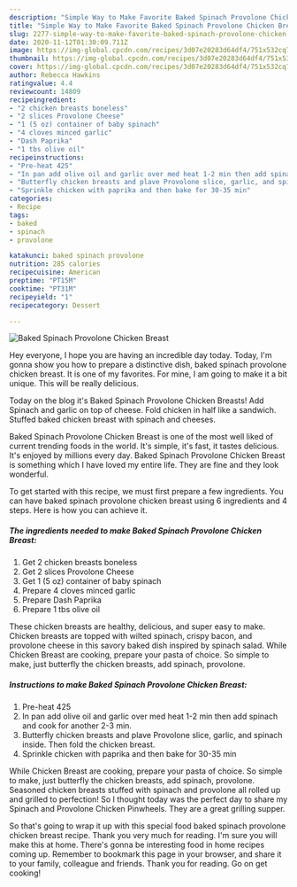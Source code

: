 ```yaml
---
description: "Simple Way to Make Favorite Baked Spinach Provolone Chicken Breast"
title: "Simple Way to Make Favorite Baked Spinach Provolone Chicken Breast"
slug: 2277-simple-way-to-make-favorite-baked-spinach-provolone-chicken-breast
date: 2020-11-12T01:30:09.711Z
image: https://img-global.cpcdn.com/recipes/3d07e20283d64df4/751x532cq70/baked-spinach-provolone-chicken-breast-recipe-main-photo.jpg
thumbnail: https://img-global.cpcdn.com/recipes/3d07e20283d64df4/751x532cq70/baked-spinach-provolone-chicken-breast-recipe-main-photo.jpg
cover: https://img-global.cpcdn.com/recipes/3d07e20283d64df4/751x532cq70/baked-spinach-provolone-chicken-breast-recipe-main-photo.jpg
author: Rebecca Hawkins
ratingvalue: 4.4
reviewcount: 14809
recipeingredient:
- "2 chicken breasts boneless"
- "2 slices Provolone Cheese"
- "1 (5 oz) container of baby spinach"
- "4 cloves minced garlic"
- "Dash Paprika"
- "1 tbs olive oil"
recipeinstructions:
- "Pre-heat 425"
- "In pan add olive oil and garlic over med heat 1-2 min then add spinach and cook for another 2-3 min."
- "Butterfly chicken breasts and plave Provolone slice, garlic, and spinach inside. Then fold the chicken breast."
- "Sprinkle chicken with paprika and then bake for 30-35 min"
categories:
- Recipe
tags:
- baked
- spinach
- provolone

katakunci: baked spinach provolone 
nutrition: 285 calories
recipecuisine: American
preptime: "PT15M"
cooktime: "PT31M"
recipeyield: "1"
recipecategory: Dessert

---
```



![Baked Spinach Provolone Chicken Breast](https://img-global.cpcdn.com/recipes/3d07e20283d64df4/751x532cq70/baked-spinach-provolone-chicken-breast-recipe-main-photo.jpg)

Hey everyone, I hope you are having an incredible day today. Today, I'm gonna show you how to prepare a distinctive dish, baked spinach provolone chicken breast. It is one of my favorites. For mine, I am going to make it a bit unique. This will be really delicious.

Today on the blog it&#39;s Baked Spinach Provolone Chicken Breasts! Add Spinach and garlic on top of cheese. Fold chicken in half like a sandwich. Stuffed baked chicken breast with spinach and cheeses.

Baked Spinach Provolone Chicken Breast is one of the most well liked of current trending foods in the world. It's simple, it's fast, it tastes delicious. It's enjoyed by millions every day. Baked Spinach Provolone Chicken Breast is something which I have loved my entire life. They are fine and they look wonderful.


To get started with this recipe, we must first prepare a few ingredients. You can have baked spinach provolone chicken breast using 6 ingredients and 4 steps. Here is how you can achieve it.

<!--inarticleads1-->

##### The ingredients needed to make Baked Spinach Provolone Chicken Breast:

1. Get 2 chicken breasts boneless
1. Get 2 slices Provolone Cheese
1. Get 1 (5 oz) container of baby spinach
1. Prepare 4 cloves minced garlic
1. Prepare Dash Paprika
1. Prepare 1 tbs olive oil


These chicken breasts are healthy, delicious, and super easy to make. Chicken breasts are topped with wilted spinach, crispy bacon, and provolone cheese in this savory baked dish inspired by spinach salad. While Chicken Breast are cooking, prepare your pasta of choice. So simple to make, just butterfly the chicken breasts, add spinach, provolone. 

<!--inarticleads2-->

##### Instructions to make Baked Spinach Provolone Chicken Breast:

1. Pre-heat 425
1. In pan add olive oil and garlic over med heat 1-2 min then add spinach and cook for another 2-3 min.
1. Butterfly chicken breasts and plave Provolone slice, garlic, and spinach inside. Then fold the chicken breast.
1. Sprinkle chicken with paprika and then bake for 30-35 min


While Chicken Breast are cooking, prepare your pasta of choice. So simple to make, just butterfly the chicken breasts, add spinach, provolone. Seasoned chicken breasts stuffed with spinach and provolone all rolled up and grilled to perfection! So I thought today was the perfect day to share my Spinach and Provolone Chicken Pinwheels. They are a great grilling supper. 

So that's going to wrap it up with this special food baked spinach provolone chicken breast recipe. Thank you very much for reading. I'm sure you will make this at home. There's gonna be interesting food in home recipes coming up. Remember to bookmark this page in your browser, and share it to your family, colleague and friends. Thank you for reading. Go on get cooking!
